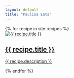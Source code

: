 ```yaml
---
layout: default
title: "Paulina Eats"
---
```


<div class="container mx-auto">
  <div class="grid grid-cols-1 md:grid-cols-2 lg:grid-cols-3 gap-8">
    {% for recipe in site.recipes %}
      <div class="bg-white rounded-lg shadow-md overflow-hidden">
        <a href="{{ recipe.url | relative_url}}">
          <img class="w-full h-48 object-cover" src="{{ recipe.image | relative_url }}" alt="{{ recipe.title }}">
        </a>
        <a href="{{ recipe.url | relative_url}}">
        <div class="p-4">
          <h2 class="text-xl font-semibold mb-2">{{ recipe.title }}</h2>
          <p class="text-gray-600">{{ recipe.description }}</p>
        </div>
        </a>
      </div>
    {% endfor %}
  </div>
</div>

